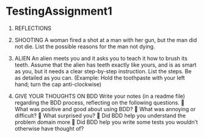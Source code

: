 # TestingAssignment1
1. REFLECTIONS

1. SHOOTING
A woman fired a shot at a man with her gun, but the man did not die. List the possible
reasons for the man not dying.
2. ALIEN
An alien meets you and it asks you to teach it how to brush its teeth. Assume that the
alien has teeth exactly like yours, and is as smart as you, but it needs a clear step-by-step
instruction. List the steps. Be as detailed as you can. (Example: Hold the toothpaste with
your left hand; turn the cap anti-clockwise) 


3. GIVE YOUR THOUGHTS ON BDD
Write your notes (in a readme file) regarding the BDD process, reflecting on the following
questions.
 What was positive and good about using BDD?
 What was annoying or difficult?
 What surprised you?
 Did BDD help you understand the problem domain more
 Did BDD help you write some tests you wouldn’t otherwise have thought of? 
